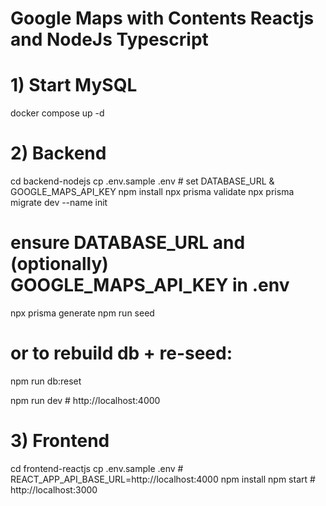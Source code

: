 # Google Maps with Contents Reactjs and NodeJs Typescript

# 1) Start MySQL
docker compose up -d

# 2) Backend
cd backend-nodejs
cp .env.sample .env           # set DATABASE_URL & GOOGLE_MAPS_API_KEY
npm install
npx prisma validate
npx prisma migrate dev --name init

# ensure DATABASE_URL and (optionally) GOOGLE_MAPS_API_KEY in .env
npx prisma generate
npm run seed
# or to rebuild db + re-seed:
npm run db:reset

npm run dev                   # http://localhost:4000

# 3) Frontend
cd frontend-reactjs
cp .env.sample .env           # REACT_APP_API_BASE_URL=http://localhost:4000
npm install
npm start                     # http://localhost:3000
